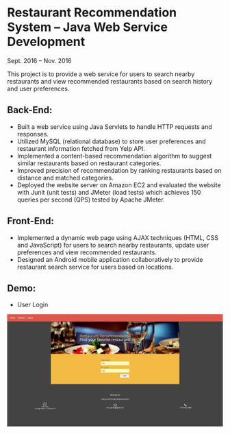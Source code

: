 # Restaurant Recommendation System – Java Web Service Development

Sept. 2016 – Nov. 2016

This project is to provide a web service for users to search nearby restaurants and view recommended restaurants based on search history and user preferences.

## Back-End:
* Built a web service using Java Servlets to handle HTTP requests and responses.
* Utilized MySQL (relational database) to store user preferences and restaurant information fetched from Yelp API.
* Implemented a content-based recommendation algorithm to suggest similar restaurants based on restaurant categories.
* Improved precision of recommendation by ranking restaurants based on distance and matched categories.
* Deployed the website server on Amazon EC2 and evaluated the website with Junit (unit tests) and JMeter (load tests) which achieves 150 queries per second (QPS) tested by Apache JMeter.

## Front-End:
* Implemented a dynamic web page using AJAX techniques (HTML, CSS and JavaScript) for users to search nearby restaurants, update user preferences and view recommended restaurants.
* Designed an Android mobile application collaboratively to provide restaurant search service for users based on locations.

## Demo:
 * User Login
 
 ![Alt text](/images/user_login.jpg?raw=true "User Login")
